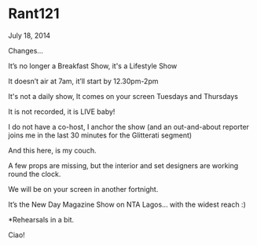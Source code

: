 # Rant121


July 18, 2014

Changes…

It’s no longer a Breakfast Show, it's a Lifestyle Show

It doesn’t air at 7am, it’ll start by 12.30pm-2pm

It's not a daily show, It comes on your screen Tuesdays and Thursdays

It is not recorded, it is LIVE baby!

I do not have a co-host, I anchor the show (and an out-and-about reporter joins me in the last 30 minutes for the Glitterati segment)

And this here, is my couch.

A few props are missing, but the interior and set designers are working round the clock.

We will be on your screen in another fortnight.

It’s the New Day Magazine Show on NTA Lagos... with the widest reach :)

*Rehearsals in a bit. 

Ciao!